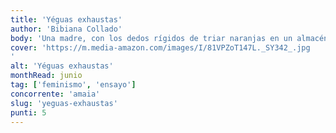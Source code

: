 ```yaml
---
title: 'Yéguas exhaustas'
author: 'Bibiana Collado'
body: 'Una madre, con los dedos rígidos de triar naranjas en un almacén y limpiar pisos de vacaciones de otros. Una hija, también con los dedos rígidos, pero de teclear papers, tesis y mil trabajos académicos. '
cover: 'https://m.media-amazon.com/images/I/81VPZoT147L._SY342_.jpg
'
alt: 'Yéguas exhaustas'
monthRead: junio
tag: ['feminismo', 'ensayo']
concorrente: 'amaia'
slug: 'yeguas-exhaustas'
punti: 5
---
```

